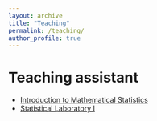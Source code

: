 ```yaml
---
layout: archive
title: "Teaching"
permalink: /teaching/
author_profile: true
---
```


# Teaching assistant
* [Introduction to Mathematical Statistics](https://warwick.ac.uk/fac/sci/statistics/currentstudents/modules/st2/st220/)
* [Statistical Laboratory I](https://warwick.ac.uk/fac/sci/statistics/currentstudents/modules/st1/st104/)

